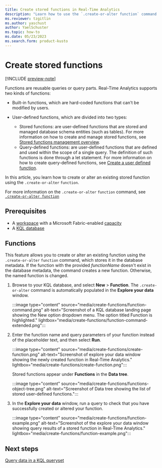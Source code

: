 ```yaml
---
title: Create stored functions in Real-Time Analytics
description: "Learn how to use the `.create-or-alter function` command to create stored functions in Real-Time Analytics."
ms.reviewer: tzgitlin
ms.author: yaschust
author: YaelSchuster
ms.topic: how-to
ms.date: 05/23/2023
ms.search.form: product-kusto
---
```


# Create stored functions

[!INCLUDE [preview-note](../includes/preview-note.md)]

Functions are reusable queries or query parts. Real-Time Analytics supports two kinds of functions:

* Built-in functions, which are hard-coded functions that can't be modified by users.
* User-defined functions, which are divided into two types:

  * Stored functions: are user-defined functions that are stored and managed database schema entities (such as tables). For more information on how to create and manage stored functions, see [Stored functions management overview](/azure/data-explorer/kusto/management/functions?context=/fabric/context/context).
  * Query-defined functions: are user-defined functions that are defined and used within the scope of a single query. The definition of such functions is done through a let statement. For more information on how to create query-defined functions, see [Create a user defined function](/azure/data-explorer/kusto/query/letstatement?context=/fabric/context/context).

In this article, you learn how to create or alter an existing stored function using the `.create-or-alter` `function`.

For more information on the `.create-or-alter` `function` command, see [`.create-or-alter function`](/azure/data-explorer/kusto/management/create-alter-function?context=/fabric/context/context)

## Prerequisites

* A [workspace](../get-started/create-workspaces.md) with a Microsoft Fabric-enabled [capacity](../enterprise/licenses.md#capacity)
* A [KQL database](create-database.md)

## Functions

This feature allows you to create or alter an existing function using the `.create-or-alter` `function` command, which stores it in the database metadata. If the function with the provided *functionName* doesn't exist in the database metadata, the command creates a new function. Otherwise, the named function is changed.

1. Browse to your KQL database, and select **New** > **Function**. The `.create-or-alter` command is automatically populated in the **Explore your data** window.

    :::image type="content" source="media/create-functions/function-command.png" alt-text="Screenshot of a KQL database landing page showing the New option dropdown menu. The option titled Function is highlighted."  lightbox="media/create-functions/function-command-extended.png":::

1. Enter the function name and query parameters of your function instead of the placeholder text, and then select **Run**.

    :::image type="content" source="media/create-functions/create-function.png" alt-text="Screenshot of explore your data window showing the newly created function in Real-Time Analytics." lightbox="media/create-functions/create-function.png":::

    Stored functions appear under **Functions** in the **Data tree**.

    :::image type="content" source="media/create-functions/functions-object-tree.png" alt-text="Screenshot of Data tree showing the list of stored user-defined functions.":::

1. In the **Explore your data** window, run a query to check that you have successfully created or altered your function.

    :::image type="content" source="media/create-functions/function-example.png" alt-text="Screenshot of the explore your data window showing query results of a stored function in Real-Time Analytics." lightbox="media/create-functions/function-example.png":::

## Next steps

[Query data in a KQL queryset](kusto-query-set.md)
